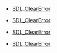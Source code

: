 <!-- DO NOT HAND-EDIT CATEGORY LISTS, THEY ARE AUTOGENERATED AND WILL BE OVERWRITTEN, BASED ON TAGS IN INDIVIDUAL PAGE FOOTERS. EDIT THOSE INSTEAD. -->
<!-- BEGIN CATEGORY LIST -->
- [SDL_ClearError](SDL_ClearError)
<!-- END CATEGORY LIST -->
- [SDL_ClearError](SDL_ClearError)
<!-- END CATEGORY LIST -->
- [SDL_ClearError](SDL_ClearError)
<!-- END CATEGORY LIST -->
- [SDL_ClearError](SDL_ClearError)
<!-- END CATEGORY LIST -->
